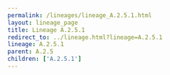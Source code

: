 ```yaml
---
permalink: /lineages/lineage_A.2.5.1.html
layout: lineage_page
title: Lineage A.2.5.1
redirect_to: ../lineage.html?lineage=A.2.5.1
lineage: A.2.5.1
parent: A.2.5
children: ['A.2.5.1']
---
```

